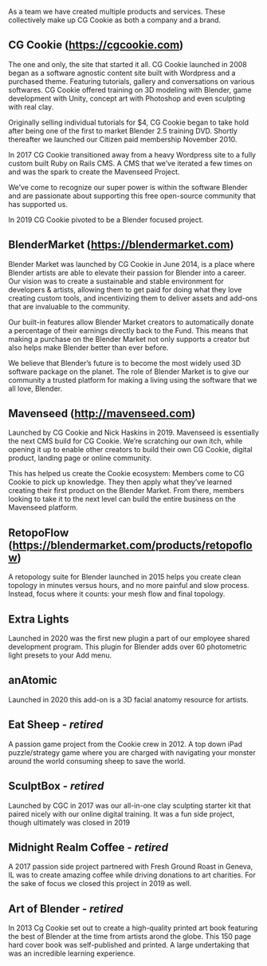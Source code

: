 As a team we have created multiple products and services. These collectively make up CG Cookie as both a company and a brand.

## CG Cookie (https://cgcookie.com)
The one and only, the site that started it all. CG Cookie launched in 2008 began as a software agnostic content site built with Wordpress and a purchased theme. Featuring tutorials, gallery and conversations on various softwares. CG Cookie offered training on 3D modeling with Blender, game development with Unity, concept art with Photoshop and even sculpting with real clay. 

Originally selling individual tutorials for $4, CG Cookie began to take hold after being one of the first to market Blender 2.5 training DVD. Shortly thereafter we launched our Citizen paid membership November 2010. 

In 2017 CG Cookie transitioned away from a heavy Wordpress site to a fully custom built Ruby on Rails CMS. A CMS that we’ve iterated a few times on and was the spark to create the Mavenseed Project. 

We’ve come to recognize our super power is within the software Blender and are passionate about supporting this free open-source community that has supported us. 

In 2019 CG Cookie pivoted to be a Blender focused project.


## BlenderMarket (https://blendermarket.com)
Blender Market was launched by CG Cookie in June 2014, is a place where Blender artists are able to elevate their passion for Blender into a career. Our vision was to create a sustainable and stable environment for developers & artists, allowing them to get paid for doing what they love creating custom tools, and incentivizing them to deliver assets and add-ons that are invaluable to the community. 

Our built-in features allow Blender Market creators to automatically donate a percentage of their earnings directly back to the Fund. This means that making a purchase on the Blender Market not only supports a creator but also helps make Blender better than ever before.

We believe that Blender’s future is to become the most widely used 3D software package on the planet. The role of Blender Market is to give our community a trusted platform for making a living using the software that we all love, Blender.

## Mavenseed (http://mavenseed.com)
Launched by CG Cookie and Nick Haskins in 2019. Mavenseed is essentially the next CMS build for CG Cookie. We’re scratching our own itch, while opening it up to enable other creators to build their own CG Cookie, digital product, landing page or online community.

This has helped us create the Cookie ecosystem: Members come to CG Cookie to pick up knowledge. They then apply what they’ve learned creating their first product on the Blender Market. From there, members looking to take it to the next level can build the entire business on the Mavenseed platform. 

## RetopoFlow (https://blendermarket.com/products/retopoflow)
A retopology suite for Blender launched in 2015 helps you create clean topology in minutes versus hours, and no more painful and slow process. Instead, focus where it counts: your mesh flow and final topology.

## Extra Lights 
Launched in 2020 was the first new plugin a part of our employee shared development program. This plugin for Blender adds over 60 photometric light presets to your Add menu. 

## anAtomic 
Launched in 2020 this add-on is a 3D facial anatomy resource for artists. 

## Eat Sheep - *retired*
A passion game project from the Cookie crew in 2012. A top down iPad puzzle/strategy game where you are charged with navigating your monster around the world consuming sheep to save the world. 

## SculptBox - *retired*
Launched by CGC in 2017 was our all-in-one clay sculpting starter kit that paired nicely with our online digital training. It was a fun side project, though ultimately was closed in 2019

## Midnight Realm Coffee - *retired*
A 2017 passion side project partnered with Fresh Ground Roast in Geneva, IL was to create amazing coffee while driving donations to art charities. For the sake of focus we closed this project in 2019 as well. 

## Art of Blender - *retired*
In 2013 Cg Cookie set out to create a high-quality printed art book featuring the best of Blender at the time from artists arond the globe. This 150 page hard cover book was self-published and printed. A large undertaking that was an incredible learning experience. 









